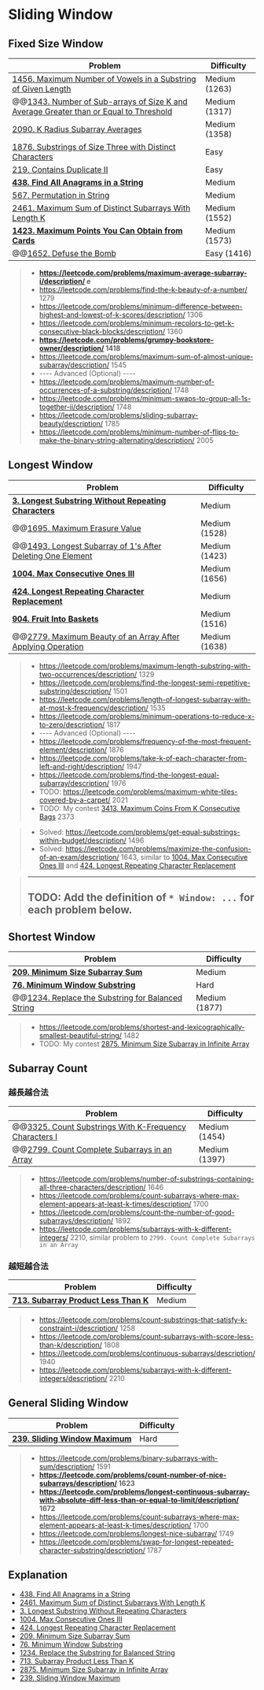 # Sliding Window

## Fixed Size Window
| Problem          | Difficulty |
|------------------|------------|
|[1456. Maximum Number of Vowels in a Substring of Given Length](../leetcode/1456.maximum-number-of-vowels-in-a-substring-of-given-length.md)|Medium (1263)|
|@@[1343. Number of Sub-arrays of Size K and Average Greater than or Equal to Threshold](../leetcode/1343.number-of-sub-arrays-of-size-k-and-average-greater-than-or-equal-to-threshold.md)|Medium (1317)|
|[2090. K Radius Subarray Averages](../leetcode/2090.k-radius-subarray-averages.md)|Medium (1358)|
|[1876. Substrings of Size Three with Distinct Characters](../leetcode/1876.substrings-of-size-three-with-distinct-characters.md)|Easy|
|[219. Contains Duplicate II](../leetcode/219.contains-duplicate-ii.md)|Easy|
|**[438. Find All Anagrams in a String](../leetcode/438.find-all-anagrams-in-a-string.md)**|Medium|
|[567. Permutation in String](../leetcode/567.permutation-in-string.md)|Medium|
|[2461. Maximum Sum of Distinct Subarrays With Length K](../leetcode/2461.maximum-sum-of-distinct-subarrays-with-length-k.md)|Medium (1552)|
|**[1423. Maximum Points You Can Obtain from Cards](../leetcode/1423.maximum-points-you-can-obtain-from-cards.md)**|Medium (1573)|
|@@[1652. Defuse the Bomb](../leetcode/1652.defuse-the-bomb.md)|Easy (1416)|

> * **https://leetcode.com/problems/maximum-average-subarray-i/description/ e**
> * https://leetcode.com/problems/find-the-k-beauty-of-a-number/ 1279
> * https://leetcode.com/problems/minimum-difference-between-highest-and-lowest-of-k-scores/description/ 1306
> * https://leetcode.com/problems/minimum-recolors-to-get-k-consecutive-black-blocks/description/ 1360
> * **https://leetcode.com/problems/grumpy-bookstore-owner/description/ 1418**
> * https://leetcode.com/problems/maximum-sum-of-almost-unique-subarray/description/ 1545
> * ---- Advanced (Optional) ----
> * https://leetcode.com/problems/maximum-number-of-occurrences-of-a-substring/description/ 1748
> * https://leetcode.com/problems/minimum-swaps-to-group-all-1s-together-ii/description/ 1748
> * https://leetcode.com/problems/sliding-subarray-beauty/description/ 1785
> * https://leetcode.com/problems/minimum-number-of-flips-to-make-the-binary-string-alternating/description/ 2005

## Longest Window
| Problem          | Difficulty |
|------------------|------------|
|**[3. Longest Substring Without Repeating Characters](../leetcode/3.longest-substring-without-repeating-characters.md)**|Medium|
|@@[1695. Maximum Erasure Value](../leetcode/1695.maximum-erasure-value.md)|Medium (1528)|
|@@[1493. Longest Subarray of 1's After Deleting One Element](../leetcode/1493.longest-subarray-of-1s-after-deleting-one-element.md)|Medium (1423)|
|**[1004. Max Consecutive Ones III](../leetcode/1004.max-consecutive-ones-iii.md)**|Medium (1656)|
|**[424. Longest Repeating Character Replacement](../leetcode/424.longest-repeating-character-replacement.md)**|Medium|
|**[904. Fruit Into Baskets](../leetcode/904.fruit-into-baskets.md)**|Medium (1516)|
|@@[2779. Maximum Beauty of an Array After Applying Operation](../leetcode/2779.maximum-beauty-of-an-array-after-applying-operation.md)|Medium (1638)|

> * https://leetcode.com/problems/maximum-length-substring-with-two-occurrences/description/ 1329
> * https://leetcode.com/problems/find-the-longest-semi-repetitive-substring/description/ 1501
> * https://leetcode.com/problems/length-of-longest-subarray-with-at-most-k-frequency/description/ 1535
> * https://leetcode.com/problems/minimum-operations-to-reduce-x-to-zero/description/ 1817
> * ---- Advanced (Optional) ----
> * https://leetcode.com/problems/frequency-of-the-most-frequent-element/description/ 1876
> * https://leetcode.com/problems/take-k-of-each-character-from-left-and-right/description/ 1947
> * https://leetcode.com/problems/find-the-longest-equal-subarray/description/ 1976
> * TODO: https://leetcode.com/problems/maximum-white-tiles-covered-by-a-carpet/ 2021
> * TODO: My contest [3413. Maximum Coins From K Consecutive Bags](../leetcode/3413.maximum-coins-from-k-consecutive-bags.md) 2373

> * Solved: https://leetcode.com/problems/get-equal-substrings-within-budget/description/ 1496
> * Solved: https://leetcode.com/problems/maximize-the-confusion-of-an-exam/description/ 1643, similar to [1004. Max Consecutive Ones III](../leetcode/1004.max-consecutive-ones-iii.md) and [424. Longest Repeating Character Replacement](../leetcode/424.longest-repeating-character-replacement.md)

> ------------
> TODO: Add the definition of `* Window: ...` for each problem below.
> ------------

## Shortest Window
| Problem          | Difficulty |
|------------------|------------|
|**[209. Minimum Size Subarray Sum](../leetcode/209.minimum-size-subarray-sum.md)**|Medium|
|**[76. Minimum Window Substring](../leetcode/76.minimum-window-substring.md)**|Hard|
|@@[1234. Replace the Substring for Balanced String](../leetcode/1234.replace-the-substring-for-balanced-string.md)|Medium (1877)|

> * https://leetcode.com/problems/shortest-and-lexicographically-smallest-beautiful-string/ 1482
> * TODO: My contest [2875. Minimum Size Subarray in Infinite Array](../leetcode/2875.minimum-size-subarray-in-infinite-array.md)

## Subarray Count
### 越長越合法
| Problem          | Difficulty |
|------------------|------------|
|@@[3325. Count Substrings With K-Frequency Characters I](../leetcode/3325.count-substrings-with-k-frequency-characters-i.md)|Medium (1454)|
|@@[2799. Count Complete Subarrays in an Array](../leetcode/2799.count-complete-subarrays-in-an-array.md)|Medium (1397)|

> * https://leetcode.com/problems/number-of-substrings-containing-all-three-characters/description/ 1646
> * https://leetcode.com/problems/count-subarrays-where-max-element-appears-at-least-k-times/description/ 1700
> * https://leetcode.com/problems/count-the-number-of-good-subarrays/description/ 1892
> * https://leetcode.com/problems/subarrays-with-k-different-integers/ 2210, similar problem to `2799. Count Complete Subarrays in an Array`

### 越短越合法
| Problem          | Difficulty |
|------------------|------------|
|**[713. Subarray Product Less Than K](../leetcode/713.subarray-product-less-than-k.md)**|Medium|

> * https://leetcode.com/problems/count-substrings-that-satisfy-k-constraint-i/description/ 1258
> * https://leetcode.com/problems/count-subarrays-with-score-less-than-k/description/ 1808
> * https://leetcode.com/problems/continuous-subarrays/description/ 1940
> * https://leetcode.com/problems/subarrays-with-k-different-integers/description/ 2210

## General Sliding Window
| Problem          | Difficulty |
|------------------|------------|
|**[239. Sliding Window Maximum](../leetcode/239.sliding-window-maximium.md)**|Hard|

> * https://leetcode.com/problems/binary-subarrays-with-sum/description/ 1591
> * **https://leetcode.com/problems/count-number-of-nice-subarrays/description/ 1623**
> * **https://leetcode.com/problems/longest-continuous-subarray-with-absolute-diff-less-than-or-equal-to-limit/description/ 1672**
> * https://leetcode.com/problems/count-subarrays-where-max-element-appears-at-least-k-times/description/ 1700
> * https://leetcode.com/problems/longest-nice-subarray/ 1749
> * https://leetcode.com/problems/swap-for-longest-repeated-character-substring/description/ 1787

## Explanation
* [438. Find All Anagrams in a String](https://www.youtube.com/watch?v=I9xCo3UVomE)
* [2461. Maximum Sum of Distinct Subarrays With Length K](https://www.youtube.com/watch?v=kl9iE2tQh_A)
* [3. Longest Substring Without Repeating Characters](https://github.com/wisdompeak/LeetCode/tree/master/Two_Pointers/003.Longest%20Substring%20Without%20Repeating%20Characters)
* [1004. Max Consecutive Ones III](https://www.youtube.com/watch?v=Ti9_4NVDzdg)
* [424. Longest Repeating Character Replacement](https://www.youtube.com/watch?v=wXicFFUVdd0)
* [209. Minimum Size Subarray Sum](https://www.youtube.com/watch?v=Ucepzsd2A4w)
* [76. Minimum Window Substring](https://github.com/wisdompeak/LeetCode/tree/master/Two_Pointers/076.Minimum-Window-Substring)
* [1234. Replace the Substring for Balanced String](https://www.youtube.com/watch?v=XSGa1lP9vD8)
* [713. Subarray Product Less Than K](https://www.youtube.com/watch?v=WOSWdl4Fl00)
* [2875. Minimum Size Subarray in Infinite Array](https://www.youtube.com/watch?v=S1EOGabarNM)
* [239. Sliding Window Maximum](https://www.youtube.com/watch?v=b1rqOQ5p6EA)